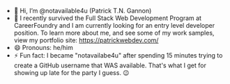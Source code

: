 - 👋 Hi, I’m @notavailable4u (Patrick T.N. Gannon)
- 🌱 I recently survived the Full Stack Web Development Program at CareerFoundry and I am currently looking for an entry level developer position. To learn more about me, and see some of my work samples, view my portfolio site: https://patrickwebdev.com/
- 😄 Pronouns: he/him
- ⚡ Fun fact: I became "notavailabe4u" after spending 15 minutes trying to create a GitHub username that WAS available. That's what I get for showing up late for the party I guess. :wink:

<!---
notavailable4u/notavailable4u is a ✨ special ✨ repository because its `README.md` (this file) appears on your GitHub profile.
You can click the Preview link to take a look at your changes.
--->
